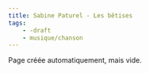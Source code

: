 ```yaml
---
title: Sabine Paturel - Les bêtises
tags:
    - -draft
    - musique/chanson
---
```


Page créée automatiquement, mais vide.
